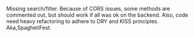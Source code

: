 Missing search/filter. Because of CORS issues, some methods are commented out, but should work if all was ok on the backend.
Also, code need heavy refactoring to adhere to DRY and KISS principles. Aka,SpaghetiFest.
